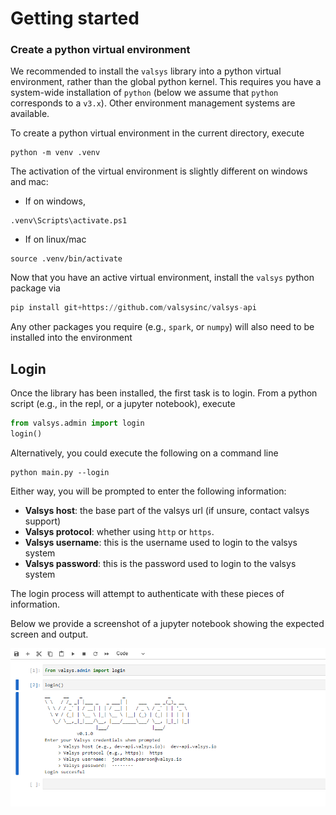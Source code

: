 # Getting started
### Create a python virtual environment
We recommended to install the `valsys` library into a python virtual environment, rather than the global python kernel. This requires you have a system-wide installation of `python` (below we assume that `python` corresponds to a `v3.x`). Other environment management systems are available.

To create a python virtual environment in the current directory, execute
```
python -m venv .venv
```
The activation of the virtual environment is slightly different on windows and mac:

* If on windows,
```
.venv\Scripts\activate.ps1
```
* If on linux/mac
```
source .venv/bin/activate
```

Now that you have an active virtual environment, install the `valsys` python package via
```python
pip install git+https://github.com/valsysinc/valsys-api
```
Any other packages you require (e.g., `spark`, or `numpy`) will also need to be installed into the environment

## Login
Once the library has been installed, the first task is to login. From a python script (e.g., in the repl, or a jupyter notebook), execute
```python
from valsys.admin import login
login()
```

Alternatively, you could execute the following on a command line
```
python main.py --login
```

Either way, you will be prompted to enter the following information:

* **Valsys host**: the base part of the valsys url (if unsure, contact valsys support)
* **Valsys protocol**: whether using `http` or `https`.
* **Valsys username**: this is the username used to login to the valsys system 
* **Valsys password**: this is the password used to login to the valsys system

The login process will attempt to authenticate with these pieces of information.

Below we provide a screenshot of a jupyter notebook showing the expected screen and output.

![](images/jupyter_login.png "Jupyter login")